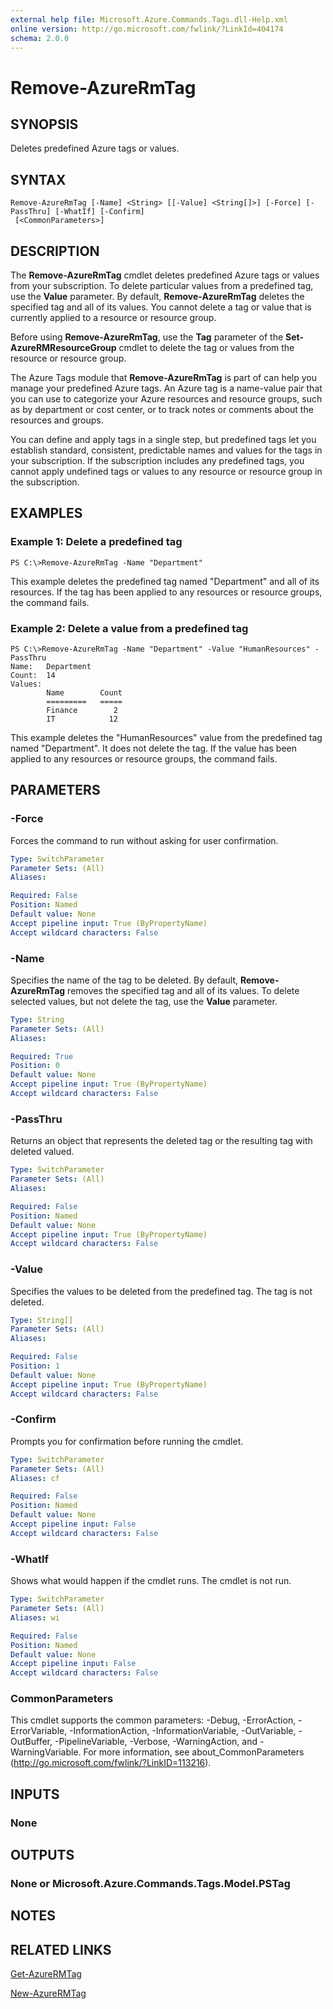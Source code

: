 ```yaml
---
external help file: Microsoft.Azure.Commands.Tags.dll-Help.xml
online version: http://go.microsoft.com/fwlink/?LinkId=404174
schema: 2.0.0
---
```


# Remove-AzureRmTag

## SYNOPSIS
Deletes predefined Azure tags or values.

## SYNTAX

```
Remove-AzureRmTag [-Name] <String> [[-Value] <String[]>] [-Force] [-PassThru] [-WhatIf] [-Confirm]
 [<CommonParameters>]
```

## DESCRIPTION
The **Remove-AzureRmTag** cmdlet deletes predefined Azure tags or values from your subscription.
To delete particular values from a predefined tag, use the **Value** parameter.
By default, **Remove-AzureRmTag** deletes the specified tag and all of its values. You cannot delete a tag or value that is currently applied to a resource or resource group.

Before using **Remove-AzureRmTag**, use the **Tag** parameter of the **Set-AzureRMResourceGroup** cmdlet to delete the tag or values from the resource or resource group.

The Azure Tags module that **Remove-AzureRmTag** is part of can help you manage your predefined Azure tags.
An Azure tag is a name-value pair that you can use to categorize your Azure resources and resource groups, such as by department or cost center, or to track notes or comments about the resources and groups.

You can define and apply tags in a single step, but predefined tags let you establish standard, consistent, predictable names and values for the tags in your subscription.
If the subscription includes any predefined tags, you cannot apply undefined tags or values to any resource or resource group in the subscription.

## EXAMPLES

### Example 1: Delete a predefined tag
```
PS C:\>Remove-AzureRmTag -Name "Department"
```

This example deletes the predefined tag named "Department" and all of its resources.
If the tag has been applied to any resources or resource groups, the command fails.

### Example 2: Delete a value from a predefined tag
```
PS C:\>Remove-AzureRmTag -Name "Department" -Value "HumanResources" -PassThru
Name:   Department
Count:  14
Values:
        Name        Count
        =========   =====
        Finance        2
        IT            12
```

This example deletes the "HumanResources" value from the predefined tag named "Department".
It does not delete the tag.
If the value has been applied to any resources or resource groups, the command fails.

## PARAMETERS

### -Force
Forces the command to run without asking for user confirmation.

```yaml
Type: SwitchParameter
Parameter Sets: (All)
Aliases:

Required: False
Position: Named
Default value: None
Accept pipeline input: True (ByPropertyName)
Accept wildcard characters: False
```

### -Name
Specifies the name of the tag to be deleted.
By default, **Remove-AzureRmTag** removes the specified tag and all of its values.
To delete selected values, but not delete the tag, use the **Value** parameter.

```yaml
Type: String
Parameter Sets: (All)
Aliases:

Required: True
Position: 0
Default value: None
Accept pipeline input: True (ByPropertyName)
Accept wildcard characters: False
```

### -PassThru
Returns an object that represents the deleted tag or the resulting tag with deleted valued.

```yaml
Type: SwitchParameter
Parameter Sets: (All)
Aliases:

Required: False
Position: Named
Default value: None
Accept pipeline input: True (ByPropertyName)
Accept wildcard characters: False
```

### -Value
Specifies the values to be deleted from the predefined tag. The tag is not deleted.

```yaml
Type: String[]
Parameter Sets: (All)
Aliases:

Required: False
Position: 1
Default value: None
Accept pipeline input: True (ByPropertyName)
Accept wildcard characters: False
```

### -Confirm
Prompts you for confirmation before running the cmdlet.

```yaml
Type: SwitchParameter
Parameter Sets: (All)
Aliases: cf

Required: False
Position: Named
Default value: None
Accept pipeline input: False
Accept wildcard characters: False
```

### -WhatIf
Shows what would happen if the cmdlet runs.
The cmdlet is not run.

```yaml
Type: SwitchParameter
Parameter Sets: (All)
Aliases: wi

Required: False
Position: Named
Default value: None
Accept pipeline input: False
Accept wildcard characters: False
```

### CommonParameters
This cmdlet supports the common parameters: -Debug, -ErrorAction, -ErrorVariable, -InformationAction, -InformationVariable, -OutVariable, -OutBuffer, -PipelineVariable, -Verbose, -WarningAction, and -WarningVariable. For more information, see about_CommonParameters (http://go.microsoft.com/fwlink/?LinkID=113216).

## INPUTS

### None

## OUTPUTS

### None or Microsoft.Azure.Commands.Tags.Model.PSTag

## NOTES

## RELATED LINKS

[Get-AzureRMTag](./Get-AzureRmTag.md)

[New-AzureRMTag](./New-AzureRmTag.md)
